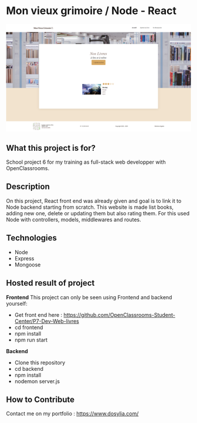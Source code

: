# Mon vieux grimoire / Node - React

![Mon vieux grimoire](./images/mon-vieux-grimoire.png)

## What this project is for?
School project 6 for my training as full-stack web developper with OpenClassrooms.

## Description
On this project, React front end was already given and goal is to link it to Node backend starting from scratch. This website is made list books, adding new one, delete or updating them but also rating them. For this used Node with controllers, models, middlewares and routes.

## Technologies
- Node
- Express
- Mongoose

## Hosted result of project

**Frontend**
This project can only be seen using Frontend and backend yourself:
- Get front end here : https://github.com/OpenClassrooms-Student-Center/P7-Dev-Web-livres
- cd frontend
- npm install
- npm run start

**Backend**
- Clone this repository 
- cd backend
- npm install
- nodemon server.js

## How to Contribute
Contact me on my portfolio : https://www.dosylia.com/
